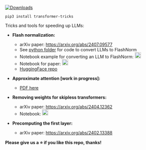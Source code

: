 [![Downloads](https://static.pepy.tech/badge/transformer-tricks)](https://pepy.tech/project/transformer-tricks)
```
pip3 install transformer-tricks
```
Tricks and tools for speeding up LLMs:

* **Flash normalization:**
  * arXiv paper: https://arxiv.org/abs/2407.09577
  * See [python folder](python) for code to convert LLMs to FlashNorm
  * Notebook example for converting an LLM to FlashNorm: <a href="https://colab.research.google.com/github/OpenMachine-ai/transformer-tricks/blob/main/notebooks/flashNorm_example.ipynb"> <img src="https://colab.research.google.com/assets/colab-badge.svg" alt="Colab" height="20"> </a>
  * Notebook for paper:
<a href="https://colab.research.google.com/github/OpenMachine-ai/transformer-tricks/blob/main/notebooks/flash_normalization.ipynb"> <img src="https://colab.research.google.com/assets/colab-badge.svg" alt="Colab" height="20"> </a>
  * [HuggingFace repo](https://huggingface.co/open-machine/FlashNorm)

* **Approximate attention [work in progress]:**
  * [PDF here](pdf/approximate.pdf)

* **Removing weights for skipless transformers:**
  * arXiv paper: https://arxiv.org/abs/2404.12362
  * Notebook:
<a href="https://colab.research.google.com/github/OpenMachine-ai/transformer-tricks/blob/main/notebooks/removing_weights.ipynb"> <img src="https://colab.research.google.com/assets/colab-badge.svg" alt="Colab" height="20"> </a>

* **Precomputing the first layer:**
  * arXiv paper: https://arxiv.org/abs/2402.13388

**Please give us a ⭐ if you like this repo, thanks!**
